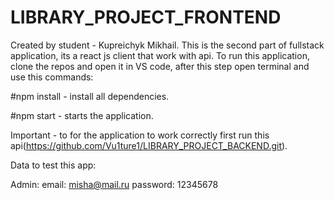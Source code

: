# LIBRARY_PROJECT_FRONTEND
Created by student - Kupreichyk Mikhail. This is the second part of fullstack application, its a react js client that work with api. To run this application, clone the repos and open it in VS code, after this step open terminal and use this commands:

#npm install - install all dependencies.

#npm start - starts the application.

Important - to for the application to work correctly first run this api(https://github.com/Vu1ture1/LIBRARY_PROJECT_BACKEND.git).

Data to test this app:

Admin:
email: misha@mail.ru
password: 12345678
